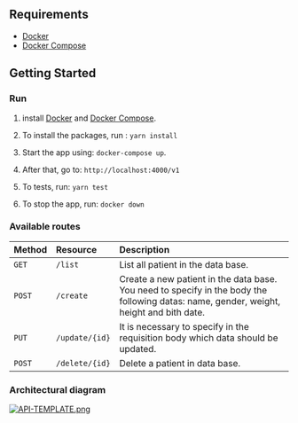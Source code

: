 ## Requirements
- [Docker](https://docs.docker.com/engine/install/ubuntu/)
- [Docker Compose](https://docs.docker.com/compose/install/)

## Getting Started
### Run

1. install [Docker](https://docs.docker.com/engine/install/ubuntu/) and [Docker Compose](https://docs.docker.com/compose/install/).

2. To install the packages, run : `yarn install`

3. Start the app using: `docker-compose up`.

4. After that, go to: `http://localhost:4000/v1`

5. To tests, run: `yarn test`

6. To stop the app, run: `docker down`


### Available routes

| Method   | Resource        | Description                                                                                                                                 |
| :------- | :-------------- | :------------------------------------------------------------------------------------------------------------------------------------------ |
| `GET`   | `/list`     | List all patient in the data base.
| `POST`   | `/create`     | Create a new patient in the data base. You need to specify in the body the following datas: name, gender, weight, height and bith date.
| `PUT`   | `/update/{id}`     | It is necessary to specify in the requisition body which data should be updated.
| `POST`   | `/delete/{id}`     | Delete a patient in data base.


### Architectural diagram

[![API-TEMPLATE.png](https://i.postimg.cc/3rnrML34/API-TEMPLATE.png)](https://postimg.cc/PNvnYQpT)
